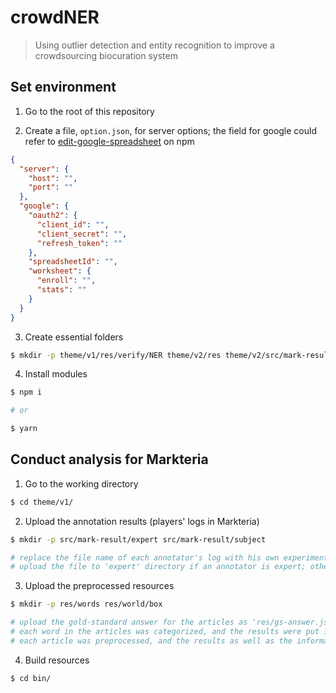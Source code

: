 # crowdNER

> Using outlier detection and entity recognition to improve a crowdsourcing biocuration system

## Set environment

1. Go to the root of this repository

2. Create a file, `option.json`, for server options; the field for google could refer to [edit-google-spreadsheet](https://www.npmjs.com/package/edit-google-spreadsheet) on npm

```json
{
  "server": {
    "host": "",
    "port": ""
  },
  "google": {
    "oauth2": {
      "client_id": "",
      "client_secret": "",
      "refresh_token": ""
    },
    "spreadsheetId": "",
    "worksheet": {
      "enroll": "",
      "stats": ""
    }
  }
}
```

3. Create essential folders

```bash
$ mkdir -p theme/v1/res/verify/NER theme/v2/res theme/v2/src/mark-result
```

4. Install modules

```bash
$ npm i

# or

$ yarn
```

## Conduct analysis for Markteria

1. Go to the working directory

```bash
$ cd theme/v1/
```

2. Upload the annotation results (players' logs in Markteria)

```bash
$ mkdir -p src/mark-result/expert src/mark-result/subject

# replace the file name of each annotator's log with his own experiment ID (such as '_dirty')
# upload the file to 'expert' directory if an annotator is expert; otherwise, to 'subject' directory
```

3. Upload the preprocessed resources

```bash
$ mkdir -p res/words res/world/box

# upload the gold-standard answer for the articles as 'res/gs-answer.json'
# each word in the articles was categorized, and the results were put into 'res/words'
# each article was preprocessed, and the results as well as the information of annototors were put into 'res/world'
```

4. Build resources

```bash
$ cd bin/

```
